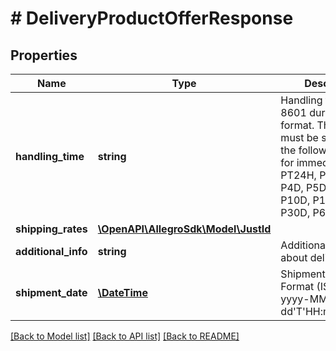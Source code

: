 # # DeliveryProductOfferResponse

## Properties

Name | Type | Description | Notes
------------ | ------------- | ------------- | -------------
**handling_time** | **string** | Handling time, ISO 8601 duration format. This field must be set to one of the following: PT0S for immediately, PT24H, P2D, P3D, P4D, P5D, P7D, P10D, P14D, P21D, P30D, P60D. | [optional]
**shipping_rates** | [**\OpenAPI\AllegroSdk\Model\JustId**](JustId.md) |  | [optional]
**additional_info** | **string** | Additional information about delivery. | [optional]
**shipment_date** | [**\DateTime**](\DateTime.md) | Shipment date: Format (ISO 8601) - yyyy-MM-dd&#39;T&#39;HH:mm:ss.SSSZ. | [optional]

[[Back to Model list]](../../README.md#models) [[Back to API list]](../../README.md#endpoints) [[Back to README]](../../README.md)

